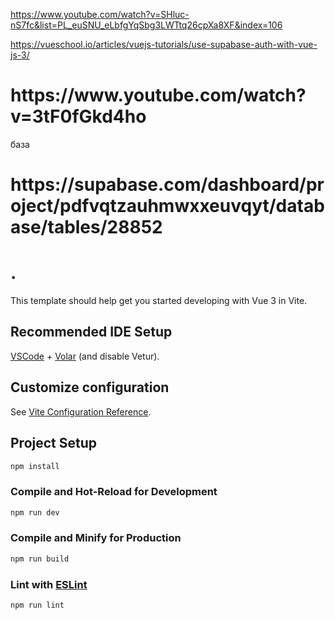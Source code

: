 https://www.youtube.com/watch?v=SHluc-nS7fc&list=PL_euSNU_eLbfgYqSbg3LWTtq26cpXa8XF&index=106

https://vueschool.io/articles/vuejs-tutorials/use-supabase-auth-with-vue-js-3/

<h1>https://www.youtube.com/watch?v=3tF0fGkd4ho</h1>

база
<h1>https://supabase.com/dashboard/project/pdfvqtzauhmwxxeuvqyt/database/tables/28852</h1>

# .

This template should help get you started developing with Vue 3 in Vite.

## Recommended IDE Setup

[VSCode](https://code.visualstudio.com/) + [Volar](https://marketplace.visualstudio.com/items?itemName=Vue.volar) (and disable Vetur).

## Customize configuration

See [Vite Configuration Reference](https://vitejs.dev/config/).

## Project Setup

```sh
npm install
```

### Compile and Hot-Reload for Development

```sh
npm run dev
```

### Compile and Minify for Production

```sh
npm run build
```

### Lint with [ESLint](https://eslint.org/)

```sh
npm run lint
```
